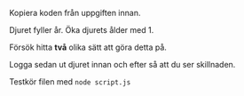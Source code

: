 Kopiera koden från uppgiften innan.

Djuret fyller år. Öka djurets ålder med 1. 

Försök hitta **två** olika sätt att göra detta på.

Logga sedan ut djuret innan och efter så att du ser skillnaden.

Testkör filen med `node script.js`

